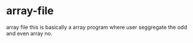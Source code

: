 # array-file
array file
this is basically a array program where user seggregate the odd and even array no.

